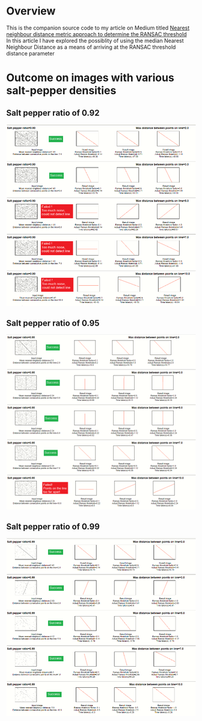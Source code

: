# Overview
This is the companion source code to my article on Medium titled [Nearest neighbour distance metric approach to determine the RANSAC threshold](https://medium.com/@saurabh.dasgupta1/nearest-neighbour-distance-metric-approach-to-determine-the-ransac-threshold-f0213562a196)  
In this article I have explored the possiblity of using the median Nearest Neighbour Distance as a means of arriving at the RANSAC threshold distance parameter

# Outcome on images with various salt-pepper densities

## Salt pepper ratio of 0.92
![Salt and Pepper ratio = 0.92](images/results_sp_0.92_1_line.png)


## Salt pepper ratio of 0.95
![Salt and Pepper ratio = 0.95](images/results_sp_0.95_1_line.png)


## Salt pepper ratio of 0.99
![Salt and Pepper ratio = 0.99](images/results_sp_0.99_1_line.png)


